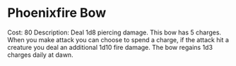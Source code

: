 # Phoenixfire Bow

Cost: 80
Description: Deal 1d8 piercing damage. This bow has 5 charges. When you make attack you can choose to spend a charge, if the attack hit a creature you deal an additional 1d10 fire damage. The bow regains 1d3 charges daily at dawn.
